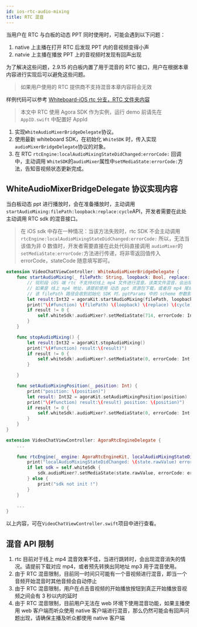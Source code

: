 ```yaml
---
id: ios-rtc-audio-mixing
title: RTC 混音
---
```


当用户在 RTC 与白板的动态 PPT 同时使用时，可能会遇到以下问题：
1. native 上主播在打开 RTC 后发现 PPT 内的音视频变得小声
2. natvie 上主播在播放 PPT 上的音视频时发现有回声出现

为了解决这些问题，2.9.15 的白板内置了用于混音的 RTC 接口，用户在根据本章内容进行实现后可以避免这些问题。
> 如果用户使用的 RTC 提供商不支持混音本章内容将会无效

样例代码可以参考 [Whiteboard-iOS rtc 分支，RTC 文件夹内容](https://github.com/netless-io/Whiteboard-iOS/tree/rtc/Rtc)

> 本文中 RTC 使用 Agora SDK 作为实例，运行 demo 前请先在 `AppID.swift` 中配置好 AppId 

1. 实现`WhiteAudioMixerBridgeDelegate`协议。
1. 使用最新 whiteboard SDK，在初始化 `WhiteSDK` 时，传入实现`audioMixerBridgeDelegate`协议的对象。
1. 在 RTC `rtcEngine:localAudioMixingStateDidChanged:errorCode:`  回调中，主动调用 `WhiteSDK`的`audioMixer`属性中`setMediaState:errorCode:`方法，告知音视频状态更新完成。

## WhiteAudioMixerBridgeDelegate 协议实现内容

当白板动态 ppt 进行播放时，会在准备播放时，主动调用 `startAudioMixing:filePath:loopback:replace:cycle`API，开发者需要在此处主动调用 RTC sdk 的混音接口。
>在 iOS sdk 中存在一种情况：当该方法失败时，rtc SDK 不会主动调用 `rtcEngine:localAudioMixingStateDidChanged:errorCode:` 所以，无法当该值为非 0 数值时，开发者需要直接在此处代码直接调用 `audioMixer`的`setMediaState:errorCode:`方法进行传递，将非零返回值传入 errorCode，stateCode 随意填写即可。

```Swift
extension VideoChatViewController: WhiteAudioMixerBridgeDelegate {
    func startAudioMixing(_ filePath: String, loopback: Bool, replace: Bool, cycle: Int) {
        // 现阶段 iOS 端 rtc 不支持对线上 mp4 文件进行混音。该类文件混音，会出现跳转失败导致混音效果消失的问题。
        // 如果是 线上 mp4 地址，请提前使用 动态 ppt 资源包下载，或者将 mp4 尾缀，更换为 m4a 进行播放。
        // 该 filePath 路径会收到初始化 SDK 时，pptParams 中的 scheme 参数影响。请自行恢复。
        let result:Int32 = agoraKit.startAudioMixing(filePath, loopback: true, replace: false, cycle: 1)
        print("\(#function) \(filePath) \(loopback) \(replace) \(cycle) result:\(result)")
        if result != 0 {
            self.whiteSdk!.audioMixer?.setMediaState(714, errorCode: Int(result))
        }
    }

    func stopAudioMixing() {
        let result:Int32 = agoraKit.stopAudioMixing()
        print("\(#function) result:\(result)")
        if result != 0 {
            self.whiteSdk!.audioMixer?.setMediaState(0, errorCode: Int(result))
        }

    }

    func setAudioMixingPosition(_ position: Int) {
        print("position: \(position)")
        let result: Int32 = agoraKit.setAudioMixingPosition(position)
        print("\(#function) result:\(result) position: \(position)")
        if result != 0 {
            self.whiteSdk!.audioMixer?.setMediaState(0, errorCode: Int(result))
        }
    }
}

extension VideoChatViewController: AgoraRtcEngineDelegate {
    ...
    
    func rtcEngine(_ engine: AgoraRtcEngineKit, localAudioMixingStateDidChanged state: AgoraAudioMixingStateCode, errorCode: AgoraAudioMixingErrorCode) {
        print("localAudioMixingStateDidChanged: \(state.rawValue) errorCode: \(errorCode.rawValue)")
        if let sdk = self.whiteSdk {
            sdk.audioMixer?.setMediaState(state.rawValue, errorCode: errorCode.rawValue)
        } else {
            print("sdk not init !")
        }
    }
    
    ...    
}
```

以上内容，可在`VideoChatViewController.swift`项目中进行查看。

## 混音 API 限制

1. rtc 目前对于线上 mp4 混音效果不佳，当进行跳转时，会出现混音消失的情况。请提前下载对应 mp4，或者预先转换出同地址 mp3 用于混音使用。
2. 由于 RTC 混音限制，目前同一时间只可能有一个音视频进行混音，即当一个音频开始混音时其他音频会自动停止
3. 由于 RTC 混音限制，用户在点击音视频的开始播放按钮到真正开始播放音视频之间会有 3 秒以内的延时
4. 由于 RTC 混音限制，目前用户无法在 web 环境下使用混音功能，如果主播使用 web 客户端而听众使用 native 客户端进行混音，那么仍然可能会有回声问题出现，请确保主播及听众都使用 native 客户端